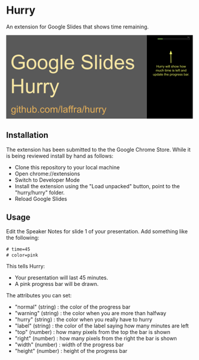 # Hurry

An extension for Google Slides that shows time remaining.

![screenshot](/screenshot.png)

## Installation

The extension has been submitted to the the Google Chrome Store. While it is being reviewed install by hand as follows:
- Clone this repository to your local machine 
- Open chrome://extensions
- Switch to Developer Mode
- Install the extension using the "Load unpacked" button, point to the "hurry/hurry" folder. 
- Reload Google Slides

## Usage

Edit the Speaker Notes for slide 1 of your presentation. Add something like the following:

```
# time=45
# color=pink
```

This tells Hurry:
 - Your presentation will last 45 minutes. 
 - A pink progress bar will be drawn.

The attributes you can set:
 - "normal" (string) : the color of the progress bar
 - "warning" (string) : the color when you are more than halfway 
 - "hurry" (string) : the color when you really have to hurry
 - "label" (string) : the color of the label saying how many minutes are left
 - "top" (number) : how many pixels from the top the bar is shown
 - "right" (number) : how many pixels from the right the bar is shown
 - "width" (number) : width of the progress bar
 - "height" (number) : height of the progress bar
  
